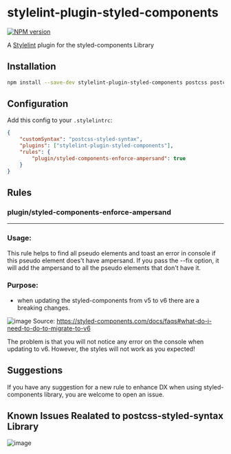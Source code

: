 # stylelint-plugin-styled-components

[![NPM version](https://img.shields.io/npm/v/stylelint-file-max-lines.svg)](https://www.npmjs.com/package/stylelint-file-max-lines)

A [Stylelint] plugin for the styled-components Library

## Installation

```sh
npm install --save-dev stylelint-plugin-styled-components postcss postcss-styled-syntax
```

## Configuration

Add this config to your `.stylelintrc`:

```json
{
    "customSyntax": "postcss-styled-syntax",
    "plugins": ["stylelint-plugin-styled-components"],
    "rules": {
        "plugin/styled-components-enforce-ampersand": true
    }
}
```

## Rules

### plugin/styled-components-enforce-ampersand

---

### Usage:

This rule helps to find all pseudo elements and toast an error in console if this pseudo element does't have ampersand.
If you pass the --fix option, it will add the ampersand to all the pseudo elements that don't have it.

### Purpose:

-   when updating the styled-components from v5 to v6 there are a breaking changes.

![image](https://github.com/ArkadiK94/stylelint-plugin-styled-components/assets/76536506/d27aa215-3d19-433d-aa95-a15669b2594d)
Source: https://styled-components.com/docs/faqs#what-do-i-need-to-do-to-migrate-to-v6

The problem is that you will not notice any error on the console when updating to v6. However, the styles will not work as you expected!

## Suggestions

If you have any suggestion for a new rule to enhance DX when using styled-components library, you are welcome to open an issue.

## Known Issues Realated to postcss-styled-syntax Library
![image](https://github.com/ArkadiK94/stylelint-plugin-styled-components/assets/76536506/517e7b72-e536-4772-bd66-5ec56d99bdf6)


[stylelint]: https://github.com/stylelint/stylelint/
